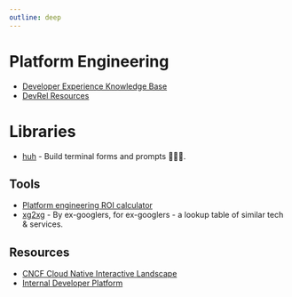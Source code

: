 ```yaml
---
outline: deep
---
```


# Platform Engineering

- [Developer Experience Knowledge Base](https://developerexperience.io/)
- [DevRel Resources](https://devrelresourc.es/#devrel-activities-international-developer-relations)

# Libraries

- [huh](https://github.com/charmbracelet/huh) - Build terminal forms and prompts 🤷🏻‍♀️.

## Tools

- [Platform engineering ROI calculator](https://humanitec.com/roi)
- [xg2xg](https://github.com/jhuangtw/xg2xg) - By ex-googlers, for ex-googlers - a lookup table of similar tech & services.

## Resources

- [CNCF Cloud Native Interactive Landscape](https://landscape.cncf.io/)
- [Internal Developer Platform](https://internaldeveloperplatform.org/)
